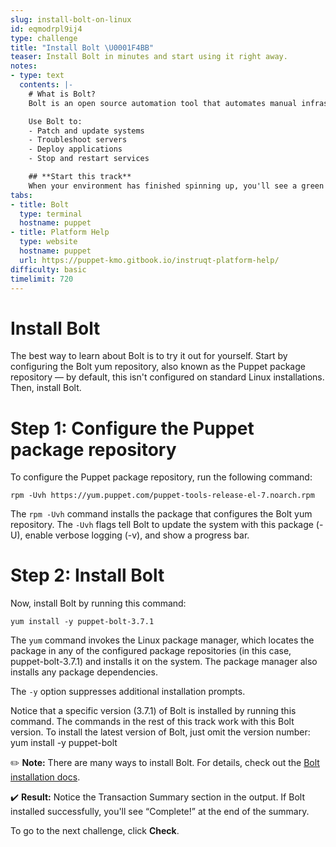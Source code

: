 ```yaml
---
slug: install-bolt-on-linux
id: eqmodrpl9ij4
type: challenge
title: "Install Bolt \U0001F4BB"
teaser: Install Bolt in minutes and start using it right away.
notes:
- type: text
  contents: |-
    # What is Bolt?
    Bolt is an open source automation tool that automates manual infrastructure maintenance tasks, including both ad hoc tasks and tasks that are part of a bigger workflow.

    Use Bolt to:
    - Patch and update systems
    - Troubleshoot servers
    - Deploy applications
    - Stop and restart services

    ## **Start this track**
    When your environment has finished spinning up, you'll see a green **Start** button at the bottom of the screen (this should take about 1 minute). Click it when you're ready to begin the track.
tabs:
- title: Bolt
  type: terminal
  hostname: puppet
- title: Platform Help
  type: website
  hostname: puppet
  url: https://puppet-kmo.gitbook.io/instruqt-platform-help/
difficulty: basic
timelimit: 720
---
```

# Install Bolt
The best way to learn about Bolt is to try it out for yourself. Start by configuring the Bolt yum repository, also known as the Puppet package repository — by default, this isn't configured on standard Linux installations. Then, install Bolt.

# Step 1: Configure the Puppet package repository
To configure the Puppet package repository, run the following command:
```
rpm -Uvh https://yum.puppet.com/puppet-tools-release-el-7.noarch.rpm
```
The `rpm -Uvh` command installs the package that configures the Bolt yum repository. The `-Uvh` flags tell Bolt to update the system with this package (-U), enable verbose logging (-v), and show a progress bar.

# Step 2: Install Bolt

Now, install Bolt by running this command:
```
yum install -y puppet-bolt-3.7.1
```

The `yum` command invokes the Linux package manager, which locates the package in any of the configured package repositories (in this case, puppet-bolt-3.7.1) and installs it on the system. The package manager also installs any package dependencies.

The `-y` option suppresses additional installation prompts.

Notice that a specific version (3.7.1) of Bolt is installed by running this command. The commands in the rest of this track work with this Bolt version. To install the latest version of Bolt, just omit the version number:
yum install -y puppet-bolt

✏️ **Note:**
There are many ways to install Bolt. For details, check out the [Bolt installation docs](https://puppet.com/docs/bolt/latest/bolt_installing.html).

✔️ **Result:** Notice the Transaction Summary section in the output. If Bolt installed successfully, you'll see “Complete!” at the end of the summary.

To go to the next challenge, click **Check**.
